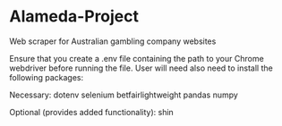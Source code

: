 # Alameda-Project
Web scraper for Australian gambling company websites

Ensure that you create a .env file containing the path to your Chrome webdriver before running the file. User will need also need to install the following packages:

Necessary:
dotenv
selenium
betfairlightweight
pandas
numpy

Optional (provides added functionality):
shin